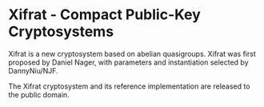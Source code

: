 # Xifrat - Compact Public-Key Cryptosystems

Xifrat is a new cryptosystem based on abelian quasigroups.
Xifrat was first proposed by Daniel Nager, with parameters and instantiation
selected by DannyNiu/NJF. 

The Xifrat cryptosystem and its reference implementation are released 
to the public domain.
